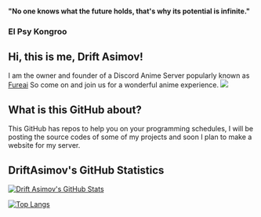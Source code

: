 #### "No one knows what the future holds, that's why its potential is infinite."

### El Psy Kongroo

## Hi, this is me, Drift Asimov!
I am the owner and founder of a Discord Anime Server popularly known as [Fureai](https://discord.gg/x3qAZV3)
So come on and join us for a wonderful anime experience. ![](https://cdn.discordapp.com/emojis/583871018683334679.gif?v=1)

## What is this GitHub about?
This GitHub has repos to help you on your programming schedules, I will be posting the source codes of some of my projects and soon I plan to make a website for my server.

## DriftAsimov's GitHub Statistics
[![Drift Asimov's GitHub Stats](https://github-readme-stats.vercel.app/api?username=driftasimov&show_icons=true&theme=chartreuse-dark)](https://github.com/anuraghazra/github-readme-stats)

[![Top Langs](https://github-readme-stats.vercel.app/api/top-langs/?username=driftasimov&layout=compact&theme=dracula)](https://github.com/anuraghazra/github-readme-stats)
